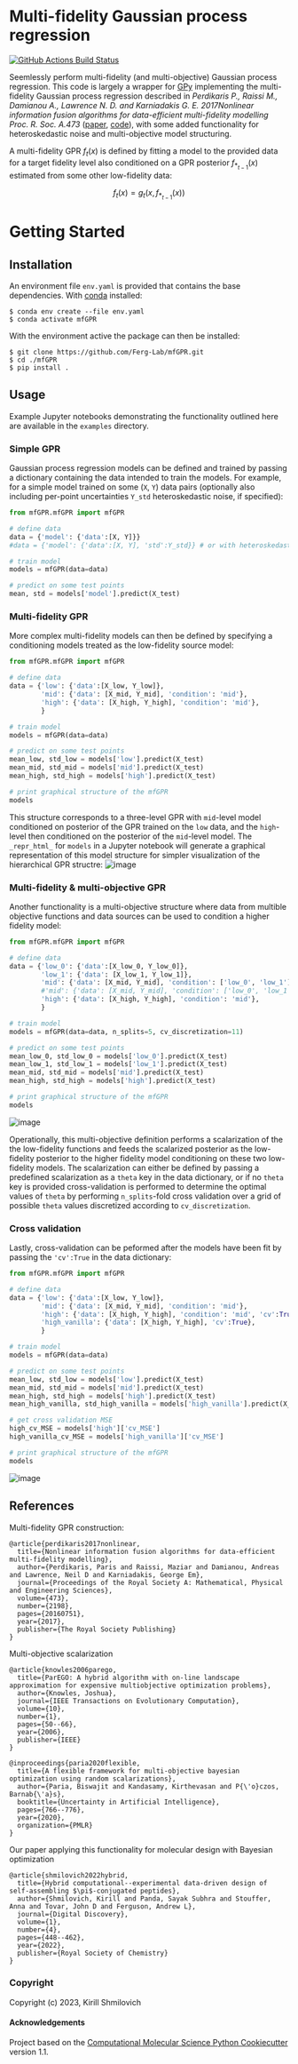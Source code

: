 Multi-fidelity Gaussian process regression
==============================
[//]: # (Badges)
[![GitHub Actions Build Status](https://github.com/Ferg-Lab/mfGPR/workflows/CI/badge.svg)](https://github.com/Ferg-Lab/mfGPR/actions?query=workflow%3ACI)
<!--  [![codecov](https://codecov.io/gh/Ferg-Lab/mfGPR/branch/main/graph/badge.svg)](https://codecov.io/gh/Ferg-Lab/mfGPR/branch/main) -->



Seemlessly perform multi-fidelity (and multi-objective) Gaussian process regression. This code is largely a wrapper for [GPy](https://github.com/SheffieldML/GPy) implementing the multi-fidelity Gaussian process regression described in *Perdikaris P., Raissi M., Damianou A., Lawrence N. D. and Karniadakis G. E. 2017Nonlinear information fusion algorithms for data-efficient multi-fidelity modelling Proc. R. Soc. A.473* ([paper](https://doi.org/10.1098/rspa.2016.0751), [code](https://github.com/paraklas/NARGP)), with some added functionality for heteroskedastic noise and multi-objective model structuring.

A multi-fidelity GPR $f_t(x)$ is defined by fitting a model to the provided data for a target fidelity level also conditioned on a GPR posterior $f_{*_{t-1}}(x)$ estimated from some other low-fidelity data:

$$f_t(x)=g_t\left(x, f_{*_{t-1}}(x)\right)$$

Getting Started
===============


Installation
------------
An environment file `env.yaml` is provided that contains the base dependencies. With [conda](https://conda.io/projects/conda/en/latest/user-guide/install/index.html) installed:

```
$ conda env create --file env.yaml
$ conda activate mfGPR
```

With the environment active the package can then be installed:

```
$ git clone https://github.com/Ferg-Lab/mfGPR.git
$ cd ./mfGPR
$ pip install .
```

Usage
-------
Example Jupyter notebooks demonstrating the functionality outlined here are available in the `examples` directory.

### Simple GPR  

Gaussian process regression models can be defined and trained by passing a dictionary containing the data intended to train the models. For example, for a simple model trained on some (`X`, `Y`) data pairs (optionally also including per-point uncertainties `Y_std` heteroskedastic noise, if specified):

```python
from mfGPR.mfGPR import mfGPR

# define data
data = {'model': {'data':[X, Y]}}
#data = {'model': {'data':[X, Y], 'std':Y_std}} # or with heteroskedastic noise

# train model
models = mfGPR(data=data)

# predict on some test points
mean, std = models['model'].predict(X_test)
```

### Multi-fidelity GPR

More complex multi-fidelity models can then be defined by specifying a conditioning models treated as the low-fidelity source model:

```python
from mfGPR.mfGPR import mfGPR

# define data
data = {'low': {'data':[X_low, Y_low]},
        'mid': {'data': [X_mid, Y_mid], 'condition': 'mid'},
        'high': {'data': [X_high, Y_high], 'condition': 'mid'},
        }

# train model
models = mfGPR(data=data)

# predict on some test points
mean_low, std_low = models['low'].predict(X_test)
mean_mid, std_mid = models['mid'].predict(X_test)
mean_high, std_high = models['high'].predict(X_test)

# print graphical structure of the mfGPR
models
```

This structure corresponds to a three-level GPR with `mid`-level model conditioned on posterior of the GPR trained on the `low` data, and the `high`-level then conditioned on the posterior of the `mid`-level model. The `_repr_html_` for `models` in a Jupyter notebook will generate a graphical representation of this model structure for simpler visualization of the hierarchical GPR structre:
![image](https://user-images.githubusercontent.com/40403472/218190481-7c681d38-3d1c-4db7-8ca5-bf4ab1ea93fe.png)

### Multi-fidelity & multi-objective GPR

Another functionality is a multi-objective structure where data from multible objective functions and data sources can be used to condition a higher fidelity model:

```python
from mfGPR.mfGPR import mfGPR

# define data
data = {'low_0': {'data':[X_low_0, Y_low_0]},
        'low_1': {'data': [X_low_1, Y_low_1]},
        'mid': {'data': [X_mid, Y_mid], 'condition': ['low_0', 'low_1']},
        #'mid': {'data': [X_mid, Y_mid], 'condition': ['low_0', 'low_1'], 'theta':[0.5, 0.5]}, # with scalarization explicitly specified 
        'high': {'data': [X_high, Y_high], 'condition': 'mid'},
        }

# train model
models = mfGPR(data=data, n_splits=5, cv_discretization=11)

# predict on some test points
mean_low_0, std_low_0 = models['low_0'].predict(X_test)
mean_low_1, std_low_1 = models['low_1'].predict(X_test)
mean_mid, std_mid = models['mid'].predict(X_test)
mean_high, std_high = models['high'].predict(X_test)

# print graphical structure of the mfGPR
models
```
![image](https://user-images.githubusercontent.com/40403472/218190960-6a6663d4-b1db-44d9-a8f5-5c7234eea266.png)

Operationally, this multi-objective definition performs a scalarization of the the low-fidelity functions and feeds the scalarized posterior as the low-fidelity posterior to the higher fidelity model conditioning on these two low-fidelity models. The scalarization can either be defined by passing a predefined scalarization as a `theta` key in the data dictionary, or if no `theta` key is provided cross-validation is performed to determine the optimal values of `theta` by performing `n_splits`-fold cross validation over a grid of possible `theta` values discretized according to `cv_discretization`.   

### Cross validation

Lastly, cross-validation can be peformed after the models have been fit by passing the `'cv':True` in the data dictionary: 

```python
from mfGPR.mfGPR import mfGPR

# define data
data = {'low': {'data':[X_low, Y_low]},
        'mid': {'data': [X_mid, Y_mid], 'condition': 'mid'},
        'high': {'data': [X_high, Y_high], 'condition': 'mid', 'cv':True},
        'high_vanilla': {'data': [X_high, Y_high], 'cv':True},
        }

# train model
models = mfGPR(data=data)

# predict on some test points
mean_low, std_low = models['low'].predict(X_test)
mean_mid, std_mid = models['mid'].predict(X_test)
mean_high, std_high = models['high'].predict(X_test)
mean_high_vanilla, std_high_vanilla = models['high_vanilla'].predict(X_test)

# get cross validation MSE
high_cv_MSE = models['high']['cv_MSE']
high_vanilla_cv_MSE = models['high_vanilla']['cv_MSE']

# print graphical structure of the mfGPR
models
```
![image](https://user-images.githubusercontent.com/40403472/218191649-2adc85ff-50cd-443e-be79-f3f4d02a7571.png)


References
-------

Multi-fidelity GPR construction:
```
@article{perdikaris2017nonlinear,
  title={Nonlinear information fusion algorithms for data-efficient multi-fidelity modelling},
  author={Perdikaris, Paris and Raissi, Maziar and Damianou, Andreas and Lawrence, Neil D and Karniadakis, George Em},
  journal={Proceedings of the Royal Society A: Mathematical, Physical and Engineering Sciences},
  volume={473},
  number={2198},
  pages={20160751},
  year={2017},
  publisher={The Royal Society Publishing}
}
```

Multi-objective scalarization
```
@article{knowles2006parego,
  title={ParEGO: A hybrid algorithm with on-line landscape approximation for expensive multiobjective optimization problems},
  author={Knowles, Joshua},
  journal={IEEE Transactions on Evolutionary Computation},
  volume={10},
  number={1},
  pages={50--66},
  year={2006},
  publisher={IEEE}
}

@inproceedings{paria2020flexible,
  title={A flexible framework for multi-objective bayesian optimization using random scalarizations},
  author={Paria, Biswajit and Kandasamy, Kirthevasan and P{\'o}czos, Barnab{\'a}s},
  booktitle={Uncertainty in Artificial Intelligence},
  pages={766--776},
  year={2020},
  organization={PMLR}
}
```

Our paper applying this functionality for molecular design with Bayesian optimization
```
@article{shmilovich2022hybrid,
  title={Hybrid computational--experimental data-driven design of self-assembling $\pi$-conjugated peptides},
  author={Shmilovich, Kirill and Panda, Sayak Subhra and Stouffer, Anna and Tovar, John D and Ferguson, Andrew L},
  journal={Digital Discovery},
  volume={1},
  number={4},
  pages={448--462},
  year={2022},
  publisher={Royal Society of Chemistry}
}

```




### Copyright

Copyright (c) 2023, Kirill Shmilovich


#### Acknowledgements
 
Project based on the 
[Computational Molecular Science Python Cookiecutter](https://github.com/molssi/cookiecutter-cms) version 1.1.
